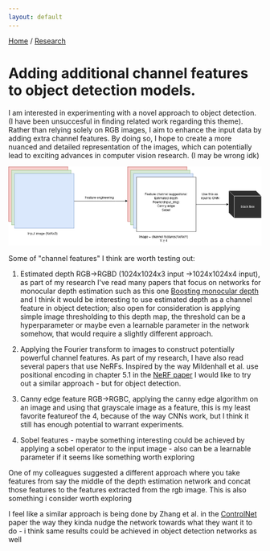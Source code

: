 ```yaml
---
layout: default
---
```


[Home](./index.html) / [Research](./research.html)

# Adding additional channel features to object detection models.

 I am interested in experimenting with a novel approach to object detection. (I have been unsuccesful in finding related work regarding this theme). Rather than relying solely on RGB images, I aim to enhance the input data by adding extra channel features. By doing so, I hope to create a more nuanced and detailed representation of the images, which can potentially lead to exciting advances in computer vision research. (I may be wrong idk)

![image](./assets/img/rgbd.png)

Some of "channel features" I think are worth testing out:

1.    Estimated depth RGB->RGBD (1024x1024x3 input ->1024x1024x4 input), as part of my research I've read many papers that focus on networks for monocular depth estimation such as this one [Boosting monocular depth](http://yaksoy.github.io/highresdepth/) and I think it would be interesting to use estimated depth as a channel feature in object detection; also open for consideration is applying simple image thresholding to this depth map, the threshold can be a hyperparameter or maybe even a learnable parameter in the network somehow, that would require a slightly different approach.

2.  Applying the Fourier transform to images to construct potentially powerful channel features. As part of my research, I have also read several papers that use NeRFs. Inspired by the way Mildenhall et al. use positional encoding in chapter 5.1 in the [NeRF paper](https://arxiv.org/abs/2003.08934) I would like to try out a similar approach - but for object detection.

3.    Canny edge feature RGB->RGBC, applying the canny edge algorithm on an image and using that grayscale image as a feature, this is my least favorite featureof the 4, because of the way CNNs work, but I think it still has enough potential to warrant experiments.

4.    Sobel features - maybe something interesting could be achieved by applying a sobel operator to the input image - also can be a learnable parameter if it seems like something worth exploring

One of my colleagues suggested a different approach where you take features from say the middle of the depth estimation network and concat those features to the features extracted from the rgb image. This is also something i consider worth exploring

I feel like a similar approach is being done by Zhang et al. in the [ControlNet](https://arxiv.org/pdf/2302.05543.pdf) paper the way they kinda nudge the network towards what they want it to do - i think same results could be achieved in object detection networks as well
